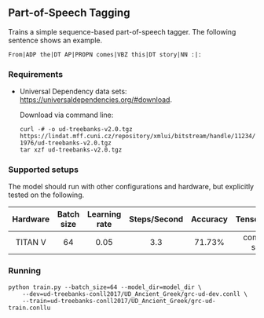 ## Part-of-Speech Tagging
Trains a simple sequence-based part-of-speech tagger. The following sentence
shows an example.

```
From|ADP the|DT AP|PROPN comes|VBZ this|DT story|NN :|:
```

### Requirements
* Universal Dependency data sets:  https://universaldependencies.org/#download.

    Download via command line: 

    ```
    curl -# -o ud-treebanks-v2.0.tgz https://lindat.mff.cuni.cz/repository/xmlui/bitstream/handle/11234/1-1976/ud-treebanks-v2.0.tgz
    tar xzf ud-treebanks-v2.0.tgz
    ```

### Supported setups
The model should run with other configurations and hardware, but explicitly tested on the following.

| Hardware |  Batch size  | Learning rate | Steps/Second | Accuracy  | TensorBoard |
|:---:|:---:|:---:|:---:|:---:|:---:|
| TITAN V  | 64  |  0.05 | 3.3  | 71.73% | comming soon |

### Running 
```
python train.py --batch_size=64 --model_dir=model_dir \
    --dev=ud-treebanks-conll2017/UD_Ancient_Greek/grc-ud-dev.conll \
    --train=ud-treebanks-conll2017/UD_Ancient_Greek/grc-ud-train.conllu
```
